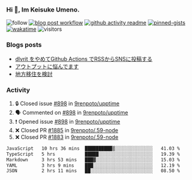### Hi 👋, Im Keisuke Umeno.

<!--
**9renpoto/9renpoto** is a ✨ _special_ ✨ repository because its `README.md` (this file) appears on your GitHub profile.

Here are some ideas to get you started:

- 🔭 I’m currently working on ...
- 🌱 I’m currently learning ...
- 👯 I’m looking to collaborate on ...
- 🤔 I’m looking for help with ...
- 💬 Ask me about ...
- 📫 How to reach me: ...
- 😄 Pronouns: ...
- ⚡ Fun fact: ...
-->

![follow](https://img.shields.io/github/followers/9renpoto?label=Follow&style=social)
[![blog post workflow](https://github.com/9renpoto/9renpoto/actions/workflows/blog.yml/badge.svg)](https://github.com/9renpoto/9renpoto/actions/workflows/blog.yml)
[![github activity readme](https://github.com/9renpoto/9renpoto/actions/workflows/activity.yml/badge.svg)](https://github.com/9renpoto/9renpoto/actions/workflows/activity.yml)
[![pinned-gists](https://github.com/9renpoto/9renpoto/actions/workflows/pin-gist.yml/badge.svg)](https://github.com/9renpoto/9renpoto/actions/workflows/pin-gist.yml)
[![wakatime](https://github.com/9renpoto/9renpoto/actions/workflows/waka-readme-status.yml/badge.svg)](https://github.com/9renpoto/9renpoto/actions/workflows/waka-readme-status.yml)
![visitors](https://komarev.com/ghpvc/?username=9renpoto&label=Profile%20views&color=0e75b6&style=flat)

### Blogs posts

<!-- BLOG-POST-LIST:START -->
- [dlvrit をやめてGithub Actions でRSSからSNSに投稿する](https://9renpoto.win/entry/2023/11/12/dlvrit-to-gh-actions)
- [アウトプットに悩んでます](https://9renpoto.win/entry/2023/11/11/technology-to-limit-input)
- [地方移住を検討](https://9renpoto.win/entry/2023/09/09/migration-plan)
<!-- BLOG-POST-LIST:END -->

### Activity

<!--START_SECTION:activity-->
1. 🔒 Closed issue [#898](https://github.com/9renpoto/upptime/issues/898) in [9renpoto/upptime](https://github.com/9renpoto/upptime)
2. 🗣 Commented on [#898](https://github.com/9renpoto/upptime/issues/898#issuecomment-1833509515) in [9renpoto/upptime](https://github.com/9renpoto/upptime)
3. ❗ Opened issue [#898](https://github.com/9renpoto/upptime/issues/898) in [9renpoto/upptime](https://github.com/9renpoto/upptime)
4. ❌ Closed PR [#1885](https://github.com/9renpoto/.59-node/pull/1885) in [9renpoto/.59-node](https://github.com/9renpoto/.59-node)
5. ❌ Closed PR [#1883](https://github.com/9renpoto/.59-node/pull/1883) in [9renpoto/.59-node](https://github.com/9renpoto/.59-node)
<!--END_SECTION:activity-->

<!--START_SECTION:waka-->

```txt
JavaScript   10 hrs 36 mins  ██████████▒░░░░░░░░░░░░░░   41.03 %
TypeScript   5 hrs           █████░░░░░░░░░░░░░░░░░░░░   19.39 %
Markdown     3 hrs 53 mins   ███▓░░░░░░░░░░░░░░░░░░░░░   15.03 %
YAML         3 hrs 9 mins    ███░░░░░░░░░░░░░░░░░░░░░░   12.19 %
JSON         2 hrs 11 mins   ██░░░░░░░░░░░░░░░░░░░░░░░   08.50 %
```

<!--END_SECTION:waka-->
